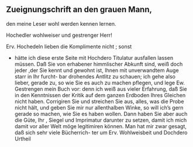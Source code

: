 ## Zueignungschrift an den grauen Mann,
den meine Leser wohl werden kennen lernen.

Hochedler wohlweiser und gestrenger Herr!

Erv. Hochedeln lieben die Komplimente nicht ; sonst
- hätte ich diese erste Seite mit Hochdero Titulatur ausfallen lassen müssen. Daß Sie von erhabener himmlischer Abkunft sind, weiß doch jeder ,der Sie kennt und gewohnt
ist, Ihnen mit unverwandtem Auge starr in Ihr furcht-
bar drohendes Antlitz zu schauen; ich gehe also lieber,
gerade zu, so wie Sie es auch zu machen pflegen, und
lege Ew. Gestrengen mein Buch vor: denn ich weiß aus
vieler Erfahrung, daß Sie in den Kenntnissen der Kritik
auf dem ganzen Erdboden Ihres Gleichen nicht haben.
Corrigiren Sie und streichen Sie aus, alles, was die
Probe nicht hält, und geben Sie mir nur allenthalben
Winke, so will ich’s gern gerade so machen, wie Sie es
haben wollen. Dann haben Sie aber auch die Güte, Ihr
, Siegel und Imprimatur darunter zu setzen, damit ich
mich damit vor aller Welt möge legitimiren können.
Man hat mir zwar gesagt, daß sich sehr viele Bücherrich-
ter um Erv. Wohlweisbeit und Dochdero Urtheil


